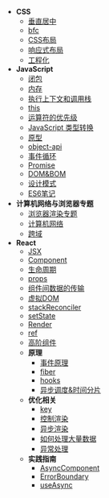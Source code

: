 <!-- docs/_sidebar.md -->
* **CSS**
  * [垂直居中](CSS/垂直居中.md)
  * [bfc](CSS/bfc.md)
  * [CSS布局](CSS/css布局.md)
  * [响应式布局](CSS/响应式布局.md)
  * [工程化](CSS/工程化.md)
* **JavaScript**
  * [闭包](/JavaScript/闭包.md)
  * [内存](/JavaScript/内存.md)
  * [执行上下文和调用栈](JavaScript/执行上下文和调用栈.md)
  * [this](/JavaScript/this.md)
  * [运算符的优先级](JavaScript/运算符的优先级.md)
  * [JavaScript 类型转换](JavaScript/JavaScript类型转换.md)
  * [原型](JavaScript/原型.md)
  * [object-api](JavaScript/Object-api.md)
  * [事件循环](JavaScript/事件循环.md)
  * [Promise](JavaScript/Promise.md)
  * [DOM&BOM](JavaScript/DOM&BOM.md)
  * [设计模式](JavaScript/设计模式.md)
  * [ES6笔记](笔记/es6%20笔记.md)
* **计算机网络与浏览器专题**
  * [浏览器渲染专题](Internet/浏览器渲染.md)
  * [计算机网络](Internet/计算机网络.md)
  * [跨域](Internet/跨域.md)
* **React**
  * [JSX](/React/jsx.md)
  * [Component](React/component.md)
  * [生命周期](/React/lifeCycle.md.md)
  * [props](React/props.md)
  * [组件间数据的传输](/React/shuju.md)
  * [虚拟DOM](/React/virtualDOM.md)
  * [stackReconciler](/React/stackReconciler.md)
  * [setState](/React/setState.md)
  * [Render](/React/render.md)
  * [ref](React/ref.md)
  * [高阶组件](React/hoc.md)
  * **原理**
    * [事件原理](React/原理/事件原理.md)
    * [fiber](React/原理/fiber.md)
    * [hooks](React/原理/hooks.md)
    * [异步调度&时间分片](React/原理/异步调度和事件分片.md)
  * **优化相关**
    * [key](React/key.md)
    * [控制渲染](React/控制渲染.md)
    * [异步渲染](React/异步渲染.md)
    * [如何处理大量数据](React/如何处理大量数据.md)
    * [异常处理](React/异常处理.md)
  * **实践指南**
    * [AsyncComponent](React/实践指南/AsyncComponent.md)
    * [ErrorBoundary](React/实践指南/ErrorBoundary.md)
    * [useAsync](React/实践指南/useAsync%20状态管理.md)
